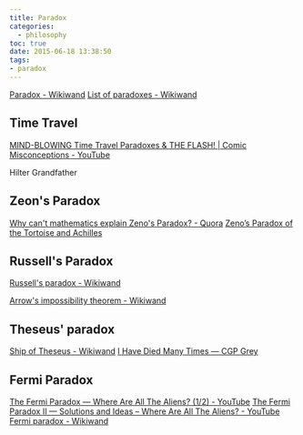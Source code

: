 ```yaml
---
title: Paradox
categories:
  - philosophy
toc: true
date: 2015-06-18 13:38:50
tags:
- paradox
---
```


[Paradox - Wikiwand](http://www.wikiwand.com/en/Paradox)
[List of paradoxes - Wikiwand](http://www.wikiwand.com/en/List_of_paradoxes)

## Time Travel

[MIND-BLOWING Time Travel Paradoxes & THE FLASH! | Comic Misconceptions - YouTube](https://www.youtube.com/watch?v=XrI7bxofcSQ&list=PLPEShH2LWsQB713OGYPQ1-v3SCuWf2uZ-)

Hilter
Grandfather

## Zeon's Paradox

[Why can't mathematics explain Zeno's Paradox? - Quora](http://www.quora.com/Why-cant-mathematics-explain-Zenos-Paradox)
[Zeno’s Paradox of the Tortoise and Achilles](http://platonicrealms.com/encyclopedia/zenos-paradox-of-the-tortoise-and-achilles)

## Russell's Paradox

[Russell's paradox - Wikiwand](http://www.wikiwand.com/en/Russell's_paradox)

[Arrow's impossibility theorem - Wikiwand](http://www.wikiwand.com/en/Arrow's_impossibility_theorem)

## Theseus' paradox

[Ship of Theseus - Wikiwand](http://www.wikiwand.com/en/Ship_of_Theseus)
[I Have Died Many Times — CGP Grey](http://www.cgpgrey.com/blog/i-have-died-many-times)

## Fermi Paradox

[The Fermi Paradox — Where Are All The Aliens? (1/2) - YouTube](https://www.youtube.com/watch?v=sNhhvQGsMEc&feature=youtu.be)
[The Fermi Paradox II — Solutions and Ideas – Where Are All The Aliens? - YouTube](https://www.youtube.com/watch?v=1fQkVqno-uI)
[Fermi paradox - Wikiwand](http://www.wikiwand.com/en/Fermi_paradox)

